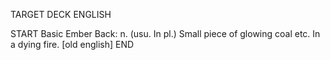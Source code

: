 TARGET DECK
ENGLISH

START
Basic
Ember
Back: n. (usu. In pl.) Small piece of glowing coal etc. In a dying fire. [old english]
END
